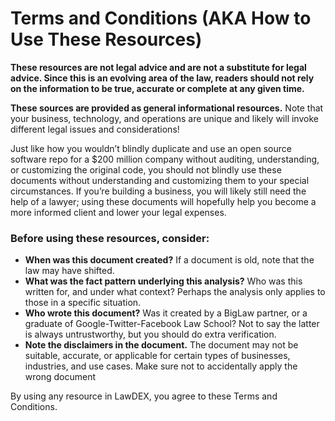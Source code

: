 # Terms and Conditions (AKA How to Use These Resources)

**These resources are not legal advice and are not a substitute for legal advice. Since this is an evolving area of the law, readers should not rely on the information to be true, accurate or complete at any given time.**

**These sources are provided as general informational resources.** Note that your business, technology, and operations are unique and likely will invoke different legal issues and considerations! 

Just like how you wouldn’t blindly duplicate and use an open source software repo for a $200 million company without auditing, understanding, or customizing the original code, you should not blindly use these documents without understanding and customizing them to your special circumstances. If you’re building a business, you will likely still need the help of a lawyer; using these documents will hopefully help you become a more informed client and lower your legal expenses.  

### Before using these resources, consider:
* **When was this document created?** If a document is old, note that the law may have shifted.
* **What was the fact pattern underlying this analysis?** Who was this written for, and under what context? Perhaps the analysis only applies to those in a specific situation. 
* **Who wrote this document?** Was it created by a BigLaw partner, or a graduate of Google-Twitter-Facebook Law School? Not to say the latter is always untrustworthy, but you should do extra verification.
* **Note the disclaimers in the document.** The document may not be suitable, accurate, or applicable for certain types of businesses, industries, and use cases. Make sure not to accidentally apply the wrong document 

By using any resource in LawDEX, you agree to these Terms and Conditions. 
